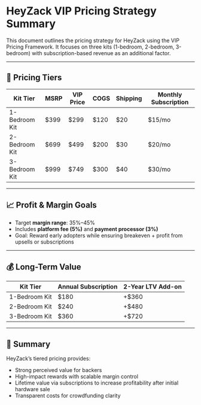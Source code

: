 
# HeyZack VIP Pricing Strategy Summary

This document outlines the pricing strategy for HeyZack using the VIP Pricing Framework. It focuses on three kits (1-bedroom, 2-bedroom, 3-bedroom) with subscription-based revenue as an additional factor.

---

## 🎯 Pricing Tiers

| Kit Tier       | MSRP | VIP Price | COGS | Shipping | Monthly Subscription |
|----------------|------|-----------|------|----------|------------------------|
| 1-Bedroom Kit  | $399 | $299      | $120 | $20      | $15/mo                |
| 2-Bedroom Kit  | $699 | $499      | $200 | $30      | $20/mo                |
| 3-Bedroom Kit  | $999 | $749      | $300 | $40      | $30/mo                |

---

## 📈 Profit & Margin Goals

- Target **margin range**: 35%–45%
- Includes **platform fee (5%)** and **payment processor (3%)**
- Goal: Reward early adopters while ensuring breakeven + profit from upsells or subscriptions

---

## 💰 Long-Term Value

| Kit Tier       | Annual Subscription | 2-Year LTV Add-on |
|----------------|---------------------|-------------------|
| 1-Bedroom Kit  | $180                | +$360             |
| 2-Bedroom Kit  | $240                | +$480             |
| 3-Bedroom Kit  | $360                | +$720             |

---

## 🧠 Summary

HeyZack’s tiered pricing provides:
- Strong perceived value for backers
- High-impact rewards with scalable margin control
- Lifetime value via subscriptions to increase profitability after initial hardware sale
- Transparent costs for crowdfunding clarity

